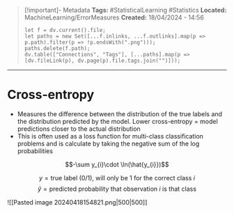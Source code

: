 > [!important]- Metadata
> **Tags:** #StatisticalLearning #Statistics 
> **Located:** MachineLearning/ErrorMeasures
> **Created:** 18/04/2024 - 14:56
> ```dataviewjs
> let f = dv.current().file;
> let paths = new Set([...f.inlinks, ...f.outlinks].map(p => p.path).filter(p => !p.endsWith(".png")));
> paths.delete(f.path);
> dv.table(["Connections", "Tags"], [...paths].map(p => [dv.fileLink(p), dv.page(p).file.tags.join("")]));
> ```

___
# Cross-entropy
- Measures the difference between the distribution of the true labels and the distribution predicted by the model.  Lower cross-entropy = model predictions closer to the actual distribution
- This is often used as a loss function for multi-class classification problems and is calculate by taking the negative sum of the log probabilities

$$-\sum y_{i}\cdot \ln(\hat{y_{i}})$$

$$y=\text{true label (0/1), will only be 1 for the correct class }i $$
$$\hat{y}=\text{predicted probability that observation }i \text{ is that class}$$

![[Pasted image 20240418154821.png|500|500]]